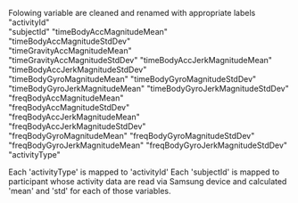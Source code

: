 Folowing variable are cleaned and renamed with appropriate labels
"activityId"	
"subjectId"	
"timeBodyAccMagnitudeMean"	
"timeBodyAccMagnitudeStdDev"	
"timeGravityAccMagnitudeMean"	
"timeGravityAccMagnitudeStdDev"	
"timeBodyAccJerkMagnitudeMean"	
"timeBodyAccJerkMagnitudeStdDev"	
"timeBodyGyroMagnitudeMean"	
"timeBodyGyroMagnitudeStdDev"	
"timeBodyGyroJerkMagnitudeMean"	
"timeBodyGyroJerkMagnitudeStdDev"	
"freqBodyAccMagnitudeMean"	
"freqBodyAccMagnitudeStdDev"	
"freqBodyAccJerkMagnitudeMean"	
"freqBodyAccJerkMagnitudeStdDev"	
"freqBodyGyroMagnitudeMean"	
"freqBodyGyroMagnitudeStdDev"	
"freqBodyGyroJerkMagnitudeMean"	
"freqBodyGyroJerkMagnitudeStdDev"	
"activityType"


Each 'activityType' is mapped to 'activityId'
Each 'subjectId' is mapped to participant whose activity data are read via Samsung device and calculated 'mean' and 'std' for each of those variables.
